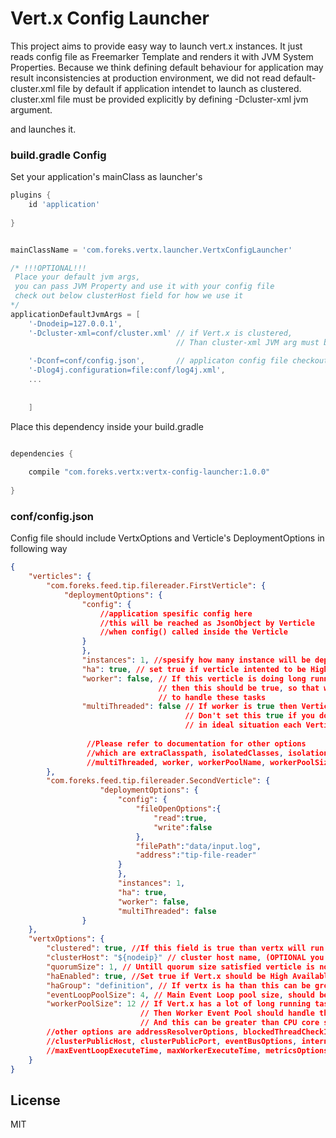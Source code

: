 # Vert.x Config Launcher

This project aims to provide easy way to launch vert.x instances. It just reads config file as Freemarker Template and 
renders it with JVM System Properties. Because we think defining default behaviour for application may result 
inconsistencies at production environment, we did not read default-cluster.xml file by default if application intendet to
launch as clustered. cluster.xml file must be provided explicitly by defining -Dcluster-xml jvm argument.

and launches it.

### build.gradle Config

Set your application's mainClass as launcher's


```groovy
plugins {
	id 'application'
	
}


mainClassName = 'com.foreks.vertx.launcher.VertxConfigLauncher'

/* !!!OPTIONAL!!!
 Place your default jvm args, 
 you can pass JVM Property and use it with your config file 
 check out below clusterHost field for how we use it
*/
applicationDefaultJvmArgs = [
	'-Dnodeip=127.0.0.1',
	'-Dcluster-xml=conf/cluster.xml' // if Vert.x is clustered,
	                                 // Than cluster-xml JVM arg must be provided
	                                 
	'-Dconf=conf/config.json',       // applicaton config file checkout below
	'-Dlog4j.configuration=file:conf/log4j.xml',
	...
	
	
	]

```

Place this dependency inside your build.gradle

```groovy

dependencies {
    
    compile "com.foreks.vertx:vertx-config-launcher:1.0.0"
    
}

```

### conf/config.json

Config file should include VertxOptions and Verticle's DeploymentOptions in following way

```json
{
	"verticles": {
		"com.foreks.feed.tip.filereader.FirstVerticle": {
			"deploymentOptions": {
				"config": {
					//application spesific config here
					//this will be reached as JsonObject by Verticle 
					//when config() called inside the Verticle
				}
				},
				"instances": 1, //spesify how many instance will be deployed
				"ha": true, // set true if verticle intented to be High Available
				"worker": false, // If this verticle is doing long running tasks
				                 // then this should be true, so that we let WorkerEventPool
				                 // to handle these tasks
				"multiThreaded": false // If worker is true then Verticle may be called from different threads. 
                                       // Don't set this true if you don't know what you are doing
                                       // in ideal situation each Verticle should be called by only one thread
                 
                 //Please refer to documentation for other options 
                 //which are extraClasspath, isolatedClasses, isolationGroup, maxWorkerExecuteTime
                 //multiThreaded, worker, workerPoolName, workerPoolSize
		},
		"com.foreks.feed.tip.filereader.SecondVerticle": {
        			"deploymentOptions": {
        				"config": {
        					"fileOpenOptions":{
        						"read":true,
        						"write":false
        					},
        					"filePath":"data/input.log",
        					"address":"tip-file-reader"
        				}
        				},
        				"instances": 1,
        				"ha": true,
        				"worker": false,
        				"multiThreaded": false
        		}
	},
	"vertxOptions": {
		"clustered": true, //If this field is true than vertx will run clustered so cluster.xml must provided
		"clusterHost": "${nodeip}" // cluster host name, (OPTIONAL you can pass things like this"${nodeip}")
		"quorumSize": 1, // Untill quorum size satisfied verticle is not gonna be deployed
		"haEnabled": true, //Set true if Vert.x should be High Available
		"haGroup": "definition", // If vertx is ha than this can be grouped under this key
		"eventLoopPoolSize": 4, // Main Event Loop pool size, should be equal to CPU core size
		"workerPoolSize": 12 // If Vert.x has a lot of long running tasks
		                     // Then Worker Event Pool should handle those
		                     // And this can be greater than CPU core size
		//other options are addressResolverOptions, blockedThreadCheckInterval, clusterPingInterval, clusterPort
		//clusterPublicHost, clusterPublicPort, eventBusOptions, internalBlockingPoolSize,
		//maxEventLoopExecuteTime, maxWorkerExecuteTime, metricsOptions, warningExceptionTime
	}
}

```


License
----

MIT



   [DeploymentOptions]: <http://vertx.io/docs/apidocs/io/vertx/core/DeploymentOptions.html>
   [VertxOptions]: <http://vertx.io/docs/apidocs/io/vertx/core/VertxOptions.html>